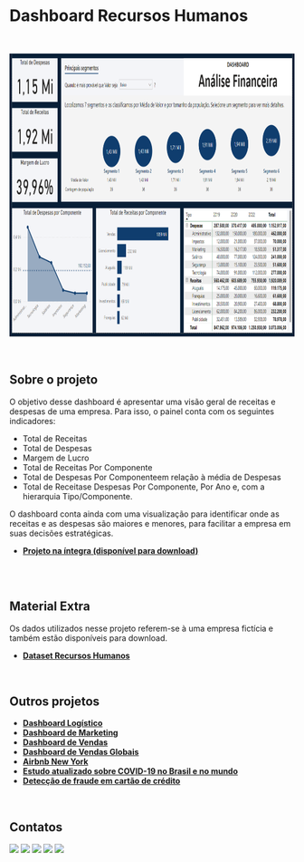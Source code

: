 # Dashboard Recursos Humanos
<br/>

<p align="center">
  <img src="dashboard_financeiro.png" height=500px>
</p>
<br/>

## Sobre o projeto
O objetivo desse dashboard é apresentar uma visão geral de receitas e despesas de uma empresa. Para isso, o painel conta com os seguintes indicadores:

* Total de Receitas
* Total de Despesas
* Margem de Lucro
* Total de Receitas Por Componente
* Total de Despesas Por Componenteem relação à média de Despesas
* Total de Receitase Despesas Por Componente, Por Ano e, com a hierarquia Tipo/Componente.

O dashboard conta ainda com uma visualização para identificar onde as receitas e as despesas são maiores e menores, para facilitar a empresa em suas decisões estratégicas.

* **[Projeto na íntegra (disponível para download)](https://github.com/raffaloffredo/dashboard_financeiro/blob/main/dashboard_financeiro.pbix)**
<br/>

<br/>

## Material Extra
Os dados utilizados nesse projeto referem-se à uma empresa fictícia e também estão disponíveis para download.

* **[Dataset Recursos Humanos](https://github.com/raffaloffredo/dashboard_financeiro/blob/main/dataset_financeiro.xlsx)**
<br/>

## Outros projetos

* **[Dashboard Logístico](https://github.com/raffaloffredo/dashboard_logistica)**
* **[Dashboard de Marketing](https://github.com/raffaloffredo/dashboard_marketing)**
* **[Dashboard de Vendas](https://github.com/raffaloffredo/dashboard_vendas)**
* **[Dashboard de Vendas Globais](https://github.com/raffaloffredo/dashboard_vendas_globais/)**
* **[Airbnb New York](https://github.com/raffaloffredo/airbnb_new_york_portuguese)**
* **[Estudo atualizado sobre COVID-19 no Brasil e no mundo](https://github.com/raffaloffredo/covid_2023_portuguese)**
* **[Detecção de fraude em cartão de crédito](https://github.com/raffaloffredo/fraud_detection_portuguese)**
<br/>

 ## Contatos
<div>
  <a href="https://www.linkedin.com/in/raffaela-loffredo/?locale=en_US" target="_blank"><img src="https://img.shields.io/badge/-LinkedIn-%230077B5?style=for-the-badge&logo=linkedin&logoColor=white" target="_blank"></a>
  <a href="https://sites.google.com/view/loffredo/" target="_blank"><img src="https://img.shields.io/badge/website-000000?style=for-the-badge&logo=About.me&logoColor=white"></a>
  <a href = "mailto:raffaloffredo@protonmail.com"><img src="https://img.shields.io/badge/ProtonMail-8B89CC?style=for-the-badge&logo=protonmail&logoColor=white" target="_blank"></a>
  <a href="https://instagram.com/loffredo.ds" target="_blank"><img src="https://img.shields.io/badge/-Instagram-%23E4405F?style=for-the-badge&logo=instagram&logoColor=white" target="_blank"></a>
  <a href="https://medium.com/@loffredo.ds" target="_blank"><img src="https://img.shields.io/badge/Medium-12100E?style=for-the-badge&logo=medium&logoColor=white"></a>
</div>
